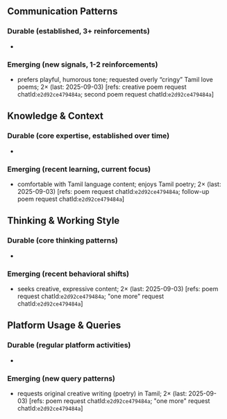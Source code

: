 ## Communication Patterns
### Durable (established, 3+ reinforcements)
-

### Emerging (new signals, 1-2 reinforcements)
- prefers playful, humorous tone; requested overly “cringy” Tamil love poems; 2× (last: 2025-09-03) [refs: creative poem request chatId:`e2d92ce479484a`; second poem request chatId:`e2d92ce479484a`]

## Knowledge & Context
### Durable (core expertise, established over time)
-

### Emerging (recent learning, current focus)
- comfortable with Tamil language content; enjoys Tamil poetry; 2× (last: 2025-09-03) [refs: poem request chatId:`e2d92ce479484a`; follow-up poem request chatId:`e2d92ce479484a`]

## Thinking & Working Style
### Durable (core thinking patterns)
-

### Emerging (recent behavioral shifts)
- seeks creative, expressive content; 2× (last: 2025-09-03) [refs: poem request chatId:`e2d92ce479484a`; "one more" request chatId:`e2d92ce479484a`]

## Platform Usage & Queries
### Durable (regular platform activities)
-

### Emerging (new query patterns)
- requests original creative writing (poetry) in Tamil; 2× (last: 2025-09-03) [refs: poem request chatId:`e2d92ce479484a`; "one more" request chatId:`e2d92ce479484a`]